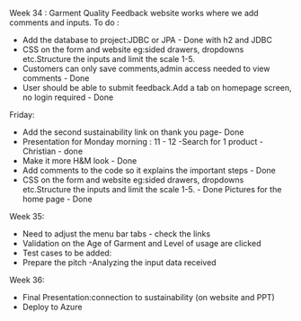 Week 34 : Garment Quality Feedback website works where we add comments and inputs.
To do :

- Add the database to project:JDBC or JPA - Done with h2 and JDBC
- CSS on the form and website eg:sided drawers, dropdowns etc.Structure the inputs and limit the scale 1-5.
- Customers can only save comments,admin access needed to view comments - Done
- User should be able to submit feedback.Add a tab on homepage screen, no login required - Done

Friday:
  - Add the second sustainability link on thank you page- Done
- Presentation for Monday morning : 11 - 12 
  -Search for 1 product - Christian -  done
- Make it more H&M look - Done
- Add comments to the code so it explains the important steps - Done
- CSS on the form and website eg:sided drawers, dropdowns etc.Structure the inputs and limit the scale 1-5. - Done
  Pictures for the home page - Done

Week 35:
- Need to adjust the menu bar tabs - check the links
- Validation on the Age of Garment and Level of usage are clicked
- Test cases to be added:
- Prepare the pitch 
  -Analyzing the input data received
  
Week 36:
- Final Presentation:connection to sustainability (on website and PPT)
- Deploy to Azure 